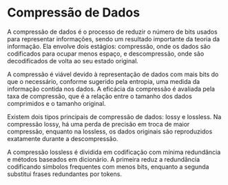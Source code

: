 # Compressão de Dados
A compressão de dados é o processo de reduzir o número de bits usados para representar informações, sendo um resultado importante da teoria da informação. Ela envolve dois estágios: compressão, onde os dados são codificados para ocupar menos espaço, e descompressão, onde são decodificados de volta ao seu estado original.

A compressão é viável devido à representação de dados com mais bits do que o necessário, conforme sugerido pela entropia, uma medida da informação contida nos dados. A eficácia da compressão é avaliada pela taxa de compressão, que é a relação entre o tamanho dos dados comprimidos e o tamanho original.

Existem dois tipos principais de compressão de dados: lossy e lossless. Na compressão lossy, há uma perda de precisão em troca de maior compressão, enquanto na lossless, os dados originais são reproduzidos exatamente durante a descompressão.

A compressão lossless é dividida em codificação com mínima redundância e métodos baseados em dicionário. A primeira reduz a redundância codificando símbolos frequentes com menos bits, enquanto a segunda substitui frases redundantes por tokens.
